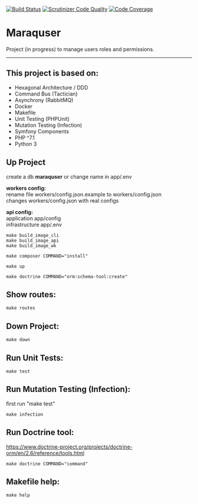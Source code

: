 [![Build Status](https://travis-ci.org/JamieYnonan/maraquser.svg?branch=master)](https://travis-ci.org/JamieYnonan/base-value-object)
[![Scrutinizer Code Quality](https://scrutinizer-ci.com/g/JamieYnonan/maraquser/badges/quality-score.png?b=master)](https://scrutinizer-ci.com/g/JamieYnonan/maraquser/?branch=master)
[![Code Coverage](https://scrutinizer-ci.com/g/JamieYnonan/maraquser/badges/coverage.png?b=master)](https://scrutinizer-ci.com/g/JamieYnonan/maraquser/?branch=master)

# Maraquser
Project (in progress) to manage users roles and permissions.

---

## This project is based on:
- Hexagonal Architecture / DDD
- Command Bus (Tactician)
- Asynchrony (RabbitMQ)
- Docker
- Makefile
- Unit Testing (PHPUnit)
- Mutation Testing (Infection)
- Symfony Components
- PHP ^7.1
- Python 3

## Up Project

create a db **maraquser** or change name in app/.env

**workers config:**  
rename file workers/config.json.example to workers/config.json  
changes workers/config.json with real configs

**api config:**  
application app/config  
infrastructure app/.env

    make build_image_cli
    make build_image_api
    make build_image_wk
    
    make composer COMMAND="install"
    
    make up
    
    make doctrine COMMAND="orm:schema-tool:create"

## Show routes:
    make routes

## Down Project:
    make down

## Run Unit Tests:
    make test
    
## Run Mutation Testing (Infection):
first run "make test"
    
    make infection
    
## Run Doctrine tool:
https://www.doctrine-project.org/projects/doctrine-orm/en/2.6/reference/tools.html

    make doctrine COMMAND="command"
    
## Makefile help:
    make help
